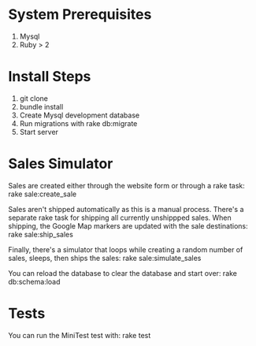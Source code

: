 # System Prerequisites

1. Mysql
2. Ruby > 2

# Install Steps

1. git clone
2. bundle install
3. Create Mysql development database
4. Run migrations with rake db:migrate
5. Start server

# Sales Simulator

Sales are created either through the website form or through a rake task:
rake sale:create_sale

Sales aren't shipped automatically as this is a manual process.  There's a separate rake task for shipping all currently unshippped sales.  When shipping, the Google Map markers are updated with the sale destinations:
rake sale:ship_sales

Finally, there's a simulator that loops while creating a random number of sales, sleeps, then ships the sales:
rake sale:simulate_sales

You can reload the database to clear the database and start over:
rake db:schema:load

# Tests

You can run the MiniTest test with: rake test
